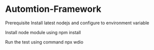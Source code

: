 # Automtion-Framework

Prerequisite 
Install latest nodejs and configure to environment variable

Install node module using npm install 

Run the test using command npx wdio



